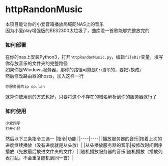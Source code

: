 # httpRandonMusic
本项目能让你的小爱音箱播放局域网NAS上的音乐  
因为小爱play增强版的BES2300太垃圾了，曲库没一首歌能够完整放完的
### 如何部署
在你的nas上安装Python3，打开`httpRandonMusic.py`，编辑`fileDir`变量，填写你存放音乐的文件夹的完整路径  
如果你是Windows服务器，那你的路径可能是`E:\音乐`的，要把`\`换成`/`  
然后修改路由器的hosts，加入这样一行
```
你服务器的ip op.lan
```
就算你使用别的方式也好，只要将这个不存在的域名解析到你的服务器就行了

### 如何使用
```
小爱同学
打开小怪
```
然后以下三条指令三选一
|指令|功能|
|----|----|
|播放服务器的音乐|按着上次的进度继续播放（没有进度就是从头放）|
|从头播放服务器的音乐|按修改时间倒序播放（先放最后放进文件夹的文件）|
|随机播放服务器的音乐|随机播放（播放列表打乱，不会重复随机到同一首）|
